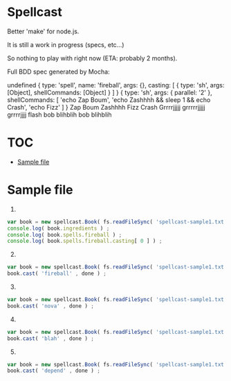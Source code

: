 

# Spellcast

Better 'make' for node.js.

It is still a work in progress (specs, etc...)

So nothing to play with right now (ETA: probably 2 months).



Full BDD spec generated by Mocha:


undefined
{ type: 'spell',
  name: 'fireball',
  args: {},
  casting: [ { type: 'sh', args: [Object], shellCommands: [Object] } ] }
{ type: 'sh',
  args: { parallel: '2' },
  shellCommands: 
   [ 'echo Zap Boum',
     'echo Zashhhh && sleep 1 && echo Crash',
     'echo Fizz' ] }
Zap Boum
Zashhhh
Fizz
Crash
Grrrrjjjjj grrrrrjjjjj grrrrjjjj
flash
bob blihblih
bob blihblih
# TOC
   - [Sample file](#sample-file)
<a name=""></a>
 
<a name="sample-file"></a>
# Sample file
1.

```js
var book = new spellcast.Book( fs.readFileSync( 'spellcast-sample1.txt' ).toString() ) ;
console.log( book.ingredients ) ;
console.log( book.spells.fireball ) ;
console.log( book.spells.fireball.casting[ 0 ] ) ;
```

2.

```js
var book = new spellcast.Book( fs.readFileSync( 'spellcast-sample1.txt' ).toString() ) ;
book.cast( 'fireball' , done ) ;
```

3.

```js
var book = new spellcast.Book( fs.readFileSync( 'spellcast-sample1.txt' ).toString() ) ;
book.cast( 'nova' , done ) ;
```

4.

```js
var book = new spellcast.Book( fs.readFileSync( 'spellcast-sample1.txt' ).toString() ) ;
book.cast( 'blah' , done ) ;
```

5.

```js
var book = new spellcast.Book( fs.readFileSync( 'spellcast-sample1.txt' ).toString() ) ;
book.cast( 'depend' , done ) ;
```

